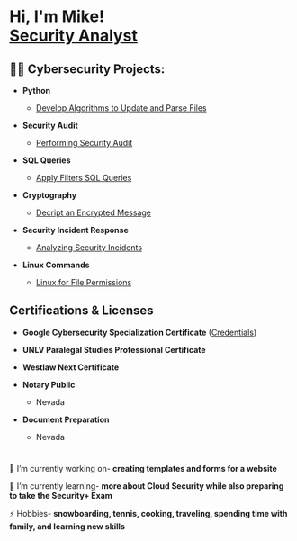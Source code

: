 <h1>Hi, I'm Mike! <br/><a href="https://github.com/digital-md">Security Analyst</a>

<h2>👨‍💻 Cybersecurity Projects:</h2>

- <b>Python</b>
  - [Develop Algorithms to Update and Parse Files](https://github.com/digital-md/Python)
- <b>Security Audit</b>
  - [Performing Security Audit](https://github.com/digital-md/Security-Audit/tree/main) <b><i></b></i>
- <b>SQL Queries</b>
  - [Apply Filters SQL Queries](https://github.com/digital-md/Apply-filters-SQL-queries)
- <b>Cryptography</b>
  - [Decript an Encrypted Message](https://github.com/digital-md/Decript-and-Encrypted-Message)
- <b>Security Incident Response</b>
  - [Analyzing Security Incidents](https://github.com/digital-md/Analyzing-network-structure-security)

- <b>Linux Commands</b>
  - [Linux for File Permissions](https://github.com/digital-md/Linux-commands-to-manage-file-permissions)
 

<h2>Certifications & Licenses</h2>

- <b>Google Cybersecurity Specialization Certificate</b> ([Credentials](https://www.coursera.org/account/accomplishments/specialization/VFTTX3QC4L2K))  

- <b>UNLV Paralegal Studies Professional Certificate</b>

- <b>Westlaw Next Certificate</b>

- <b>Notary Public</b>
  - Nevada
- <b>Document Preparation</b>
  - Nevada

<h1></h1>
<div align="left">
 
 🔭 I’m currently working on- **creating templates and forms for a website**
 
 🌱 I’m currently learning-  **more about Cloud Security while also preparing to take the Security+ Exam**

⚡ Hobbies- **snowboarding, tennis, cooking, traveling, spending time with family, and learning new skills**

 </div>




<!--

-->
